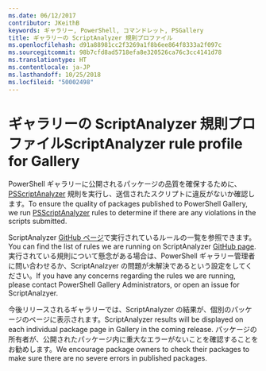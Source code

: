 ```yaml
---
ms.date: 06/12/2017
contributor: JKeithB
keywords: ギャラリー, PowerShell, コマンドレット, PSGallery
title: ギャラリーの ScriptAnalyzer 規則プロファイル
ms.openlocfilehash: d91a88981cc2f3269a1f8b6ee864f8333a2f097c
ms.sourcegitcommit: 98b7cfd8ad5718efa8e320526ca76c3cc4141d78
ms.translationtype: HT
ms.contentlocale: ja-JP
ms.lasthandoff: 10/25/2018
ms.locfileid: "50002498"
---
```

# <a name="scriptanalyzer-rule-profile-for-gallery"></a><span data-ttu-id="2858d-103">ギャラリーの ScriptAnalyzer 規則プロファイル</span><span class="sxs-lookup"><span data-stu-id="2858d-103">ScriptAnalyzer rule profile for Gallery</span></span>

<span data-ttu-id="2858d-104">PowerShell ギャラリーに公開されるパッケージの品質を確保するために、[PSScriptAnalyzer](https://github.com/PowerShell/PSScriptAnalyzer) 規則を実行し、送信されたスクリプトに違反がないか確認します。</span><span class="sxs-lookup"><span data-stu-id="2858d-104">To ensure the quality of packages published to PowerShell Gallery, we run [PSScriptAnalyzer](https://github.com/PowerShell/PSScriptAnalyzer) rules to determine if there are any violations in the scripts submitted.</span></span>

<span data-ttu-id="2858d-105">ScriptAnalyzer [GitHub ページ](https://github.com/PowerShell/PSScriptAnalyzer/blob/development/Engine/Settings/PSGallery.psd1)で実行されているルールの一覧を参照できます。</span><span class="sxs-lookup"><span data-stu-id="2858d-105">You can find the list of rules we are running on ScriptAnalyzer [GitHub page](https://github.com/PowerShell/PSScriptAnalyzer/blob/development/Engine/Settings/PSGallery.psd1).</span></span>
<span data-ttu-id="2858d-106">実行されている規則について懸念がある場合は、PowerShell ギャラリー管理者に問い合わせるか、ScriptAnalzyer の問題が未解決であるという設定をしてください。</span><span class="sxs-lookup"><span data-stu-id="2858d-106">If you have any concerns regarding the rules we are running, please contact PowerShell Gallery Administrators, or open an issue for ScriptAnalzyer.</span></span>

<span data-ttu-id="2858d-107">今後リリースされるギャラリーでは、ScriptAnalyzer の結果が、個別のパッケージのページに表示されます。</span><span class="sxs-lookup"><span data-stu-id="2858d-107">ScriptAnalyzer results will be displayed on each individual package page in Gallery in the coming release.</span></span> <span data-ttu-id="2858d-108">パッケージの所有者が、公開されたパッケージ内に重大なエラーがないことを確認することをお勧めします。</span><span class="sxs-lookup"><span data-stu-id="2858d-108">We encourage package owners to check their packages to make sure there are no severe errors in published packages.</span></span>
